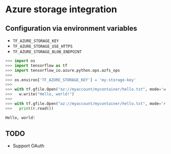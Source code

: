 # Azure storage integration

## Configuration via environment variables
- `TF_AZURE_STORAGE_KEY`
- `TF_AZURE_STORAGE_USE_HTTPS`
- `TF_AZURE_STORAGE_BLOB_ENDPOINT`

```python
>>> import os
>>> import tensorflow as tf
>>> import tensorflow_io.azure.python.ops.azfs_ops
>>>
>>> os.environ['TF_AZURE_STORAGE_KEY'] = 'my-storage-key'
>>>
>>> with tf.gfile.Open("az://myaccount/mycontainer/hello.txt", mode='w') as w:
>>>   w.write("Hello, world!")
>>>
>>> with tf.gfile.Open("az://myaccount/mycontainer/hello.txt", mode='r') as r:
>>>   print(r.read())

Hello, world!
```

## TODO

- Support OAuth
